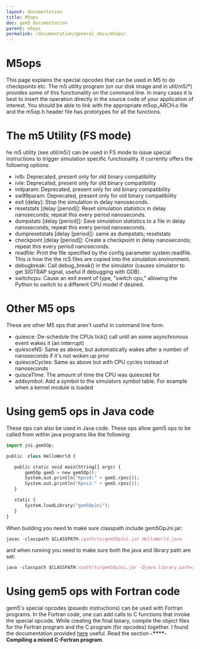 ```yaml
---
layout: documentation
title: M5ops
doc: gem5 documentation
parent: m5ops
permalink: /documentation/general_docs/m5ops/
---
```


# M5ops
This page explains the special opcodes that can be used in M5 to do checkpoints etc. The m5 utility program (on our disk image and in util/m5/*) provides some of this functionality on the command line. In many cases it is best to insert the operation directly in the source code of your application of interest. You should be able to link with the appropriate m5op_ARCH.o file and the m5op.h header file has prototypes for all the functions.
#  The m5 Utility (FS mode)
he m5 utility (see util/m5/) can be used in FS mode to issue special instructions to trigger simulation specific functionality. It currently offers the following options:

* ivlb: Deprecated, present only for old binary compatibility
* ivle: Deprecated, present only for old binary compatibility
* initparam: Deprecated, present only for old binary compatibility
* sw99param: Deprecated, present only for old binary compatibility
* exit [delay]: Stop the simulation in delay nanoseconds.
* resetstats [delay [period]]: Reset simulation statistics in delay nanoseconds; repeat this every period nanoseconds.
* dumpstats [delay [period]]: Save simulation statistics to a file in delay nanoseconds; repeat this every period nanoseconds.
* dumpresetstats [delay [period]]: same as dumpstats; resetstats
* checkpoint [delay [period]]: Create a checkpoint in delay nanoseconds; repeat this every period nanoseconds.
* readfile: Print the file specified by the config parameter system.readfile. This is how the the rcS files are copied into the simulation environment.
* debugbreak: Call debug_break() in the simulator (causes simulator to get SIGTRAP signal, useful if debugging with GDB).
* switchcpu: Cause an exit event of type, "switch cpu," allowing the Python to switch to a different CPU model if desired.

# Other M5 ops
These are other M5 ops that aren't useful in command line form.
* quiesce: De-schedule the CPUs tick() call until an some asynchronous event wakes it (an interrupt)
* quiesceNS: Same as above, but automatically wakes after a number of nanoseconds if it's not woken up prior
* quiesceCycles: Same as above but with CPU cycles instead of nanoseconds
* quisceTIme: The amount of time the CPU was quiesced for
* addsymbol: Add a symbol to the simulators symbol table. For example when a kernel module is loaded

# Using gem5 ops in Java code
These ops can also be used in Java code. These ops allow gem5 ops to be called from within java programs like the following:
```python
import jni.gem5Op;

public  class HelloWorld {

   public static void main(String[] args) {
       gem5Op gem5 = new gem5Op();
       System.out.println("Rpns0:" + gem5.rpns());
       System.out.println("Rpns1:" + gem5.rpns());
   }

   static {
       System.loadLibrary("gem5OpJni");
   }
}
```
When building you need to make sure classpath include gem5OpJni.jar:

```javascript
javac -classpath $CLASSPATH:/path/to/gem5OpJni.jar HelloWorld.java
```
and when running you need to make sure both the java and library path are set:
```javascript
java -classpath $CLASSPATH:/path/to/gem5OpJni.jar -Djava.library.path=/path/to/libgem5OpJni.so HelloWorld
```

# Using gem5 ops with Fortran code
gem5's special opcodes (psuedo instructions) can be used with Fortran programs. In the Fortran code, one can add calls to C functions that invoke the special opcode. While creating the final binary, compile the object files for the Fortran program and the C program (for opcodes) together. I found the documentation provided [here](https://gcc.gnu.org/wiki/GFortranGettingStarted) useful. Read the section **-****- Compiling a mixed C-Fortran program**.
